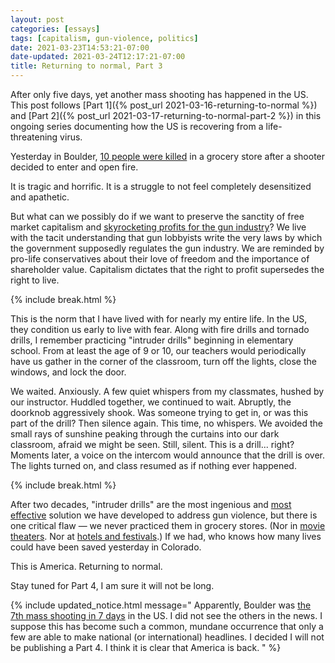 ```yaml
---
layout: post
categories: [essays]
tags: [capitalism, gun-violence, politics]
date: 2021-03-23T14:53:21-07:00
date-updated: 2021-03-24T12:17:21-07:00
title: Returning to normal, Part 3
---
```


After only five days, yet another mass shooting has happened in the US. This post follows [Part 1]({% post_url 2021-03-16-returning-to-normal %}) and [Part 2]({% post_url 2021-03-17-returning-to-normal-part-2 %}) in this ongoing series documenting how the US is recovering from a life-threatening virus.

<!--excerpt-->

Yesterday in Boulder, [10 people were killed](https://www.bbc.com/news/world-us-canada-56492541) in a grocery store after a shooter decided to enter and open fire.

It is tragic and horrific. It is a struggle to not feel completely desensitized and apathetic.

But what can we possibly do if we want to preserve the sanctity of free market capitalism and [skyrocketing profits for the gun industry](https://www.bbc.com/news/world-us-canada-52189349)? We live with the tacit understanding that gun lobbyists write the very laws by which the government supposedly regulates the gun industry. We are reminded by pro-life conservatives about their love of freedom and the importance of shareholder value. Capitalism dictates that the right to profit supersedes the right to live.

{% include break.html %}

This is the norm that I have lived with for nearly my entire life. In the US, they condition us early to live with fear. Along with fire drills and tornado drills, I remember practicing "intruder drills" beginning in elementary school. From at least the age of 9 or 10, our teachers would periodically have us gather in the corner of the classroom, turn off the lights, close the windows, and lock the door.

We waited. Anxiously. A few quiet whispers from my classmates, hushed by our instructor. Huddled together, we continued to wait. Abruptly, the doorknob aggressively shook. Was someone trying to get in, or was this part of the drill? Then silence again. This time, no whispers. We avoided the small rays of sunshine peaking through the curtains into our dark classroom, afraid we might be seen. Still, silent. This is a drill... right? Moments later, a voice on the intercom would announce that the drill is over. The lights turned on, and class resumed as if nothing ever happened.

{% include break.html %}

After two decades, "intruder drills" are the most ingenious and [most effective](https://en.wikipedia.org/wiki/Sandy_Hook_Elementary_School_shooting) solution we have developed to address gun violence, but there is one critical flaw &mdash; we never practiced them in grocery stores. (Nor in [movie theaters](https://en.wikipedia.org/wiki/2012_Aurora%2C_Colorado_shooting). Nor at [hotels and festivals](https://en.wikipedia.org/wiki/2017_Las_Vegas_shooting).) If we had, who knows how many lives could have been saved yesterday in Colorado.

This is America. Returning to normal.

Stay tuned for Part 4, I am sure it will not be long.

{% include updated_notice.html
message="
Apparently, Boulder was [the 7th mass shooting in 7 days](https://www.cnn.com/2021/03/23/us/7-mass-shootings-7-days-trnd/index.html) in the US. I did not see the others in the news. I suppose this has become such a common, mundane occurrence that only a few are able to make national (or international) headlines. I decided I will not be publishing a Part 4. I think it is clear that America is back.
" %}
